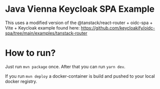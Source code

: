 # Java Vienna Keycloak SPA Example

This uses a modified version of the @tanstack/react-router + oidc-spa + Vite + Keycloak example found here: https://github.com/keycloakify/oidc-spa/tree/main/examples/tanstack-router

# How to run?

Just run `mvn package` once. After that you can run `yarn dev`.

If you run `mvn deploy` a docker-container is build and pushed to your local docker registry.
